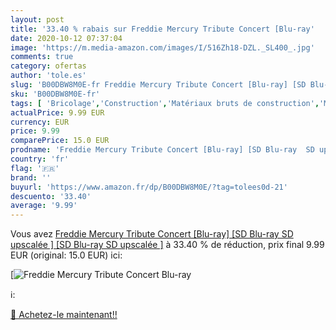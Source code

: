 ```yaml
---
layout: post
title: '33.40 % rabais sur Freddie Mercury Tribute Concert [Blu-ray'
date: 2020-10-12 07:37:04
image: 'https://m.media-amazon.com/images/I/516Zh18-DZL._SL400_.jpg'
comments: true
category: ofertas
author: 'tole.es'
slug: 'B00DBW8M0E-fr Freddie Mercury Tribute Concert [Blu-ray] [SD Blu-ray SD...'
sku: 'B00DBW8M0E-fr'
tags: [ 'Bricolage','Construction','Matériaux bruts de construction','Matériel de construction', ]
actualPrice: 9.99 EUR
currency: EUR
price: 9.99
comparePrice: 15.0 EUR
prodname: 'Freddie Mercury Tribute Concert [Blu-ray] [SD Blu-ray  SD upscalée ] [SD Blu-ray  SD upscalée ]'
country: 'fr'
flag: '🇫🇷'
brand: ''
buyurl: 'https://www.amazon.fr/dp/B00DBW8M0E/?tag=tolees0d-21'
descuento: '33.40'
average: '9.99'
---
```


Vous avez [Freddie Mercury Tribute Concert [Blu-ray] [SD Blu-ray  SD upscalée ] [SD Blu-ray  SD upscalée ]](https://www.amazon.fr/dp/B00DBW8M0E/?tag=tolees0d-21)  à  33.40 % de réduction, prix final  9.99 EUR (original: 15.0 EUR) ici:

[![Freddie Mercury Tribute Concert [Blu-ray](https://m.media-amazon.com/images/I/516Zh18-DZL._SL400_.jpg)](https://www.amazon.fr/dp/B00DBW8M0E/?tag=tolees0d-21)

ℹ️:


[🛒 Achetez-le maintenant!!](https://www.amazon.fr/dp/B00DBW8M0E/?tag=tolees0d-21)
